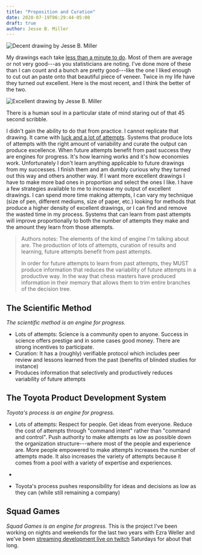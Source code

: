 ```yaml
---
title: "Proposition and Curation"
date: 2020-07-19T06:29:44-05:00
draft: true
author: Jesse B. Miller
---
```


![Decent drawing by Jesse B. Miller](/img/decent-drawing.jpg)

My drawings each take [less than a minute to
do](https://www.instagram.com/p/BtWjDSHh0pG/). Most of them are
average or not very good---as you statisticians are noting. I've done
more of these than I can count and a bunch are pretty good---like the
one I liked enough to cut out an paste onto that beautiful piece of
veneer. Twice in my life have they turned out excellent. Here is the
most recent, and I think the better of the two.

![Excellent drawing by Jesse B. Miller](/img/excellent-drawing.jpg)

There is a human soul in a particular state of mind staring out of
that 45 second scribble.

I didn't gain the ability to do that from practice. I cannot replicate
that drawing. It came with
[luck and a lot of attempts](https://youtu.be/XzYLHOX50Bc?t=33). Systems
that produce lots of attempts with the right amount of variability and
curate the output can produce excellence. When future attempts benefit
from past success they are engines for progress. It's how learning
works and it's how economies work. Unfortunately I don't learn
anything applicable to future drawings from my successes. I finish
them and am dumbly curious why they turned out this way and others
another way. If I want more excellent drawings I have to make more bad
ones in proportion and select the ones I like. I have a few strategies
available to me to increase my output of excellent drawings. I can
spend more time making attempts, I can vary my technique (size of pen,
different mediums, size of paper, etc.)  looking for methods that
produce a higher density of excellent drawings, or I can find and
remove the wasted time in my process. Systems that can learn from past
attempts will improve proportionally to both the number of attempts
they make and the amount they learn from those attempts.

> Authors notes: The elements of the kind of engine I'm talking about
> are. The production of lots of attempts, curation of results and
> learning, future attempts benefit from past attempts.
>
> In order for
> future attempts to learn from past attempts, they MUST produce
> information that reduces the variability of future attempts in a
> productive way. In the way that chess masters have produced
> information in their memory that allows them to trim entire branches
> of the decision tree.

## The Scientific Method

*The scientific method is an engine for progress.*

* Lots of attempts: Science is a community open to anyone. Success in
  science offers prestige and in some cases good money. There are
  strong incentives to participate.
* Curation: It has a (roughly) verifiable protocol which includes peer
  review and lessons learned from the past (benefits of blinded
  studies for instance)
* Produces information that selectively and productively reduces
  variability of future attempts


## The Toyota Product Development System

*Toyota's process is an engine for progress.*

* Lots of attempts: Respect for people. Get ideas from
  everyone. Reduce the cost of attempts through "command intent"
  rather than "command and control". Push authority to make attempts
  as low as possible down the organization structure---where most of
  the people and experience are. More people empowered to make
  attempts increases the number of attempts made. It also increases
  the variety of attempts because it comes from a pool with a variety
  of expertise and experiences.
* 

* Toyota's process pushes responsibility for ideas and decisions as
  low as they can (while still remaining a company)

## Squad Games

*Squad Games is an engine for progress.* This is the project I've been
working on nights and weekends for the last two years with Ezra Weller
and we've been
[streaming development live on twitch](https://www.twitch.tv/setmatchgames)
Saturdays for about that long.

